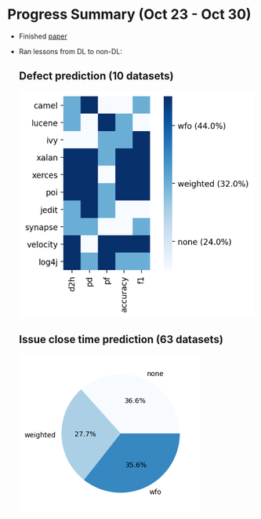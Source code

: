# Progress Summary (Oct 23 - Oct 30)

* Finished [paper](https://raw.githubusercontent.com/yrahul3910/dl4se/master/non-dl/defect.png)

* Ran lessons from DL to non-DL:

    ## Defect prediction (10 datasets)

    ![10 defect prediction datasets](https://raw.githubusercontent.com/yrahul3910/dl4se/master/non-dl/defect.png)

    ## Issue close time prediction (63 datasets)

    ![63 issue close time prediction datasets](https://raw.githubusercontent.com/yrahul3910/dl4se/master/non-dl/issue.png)

